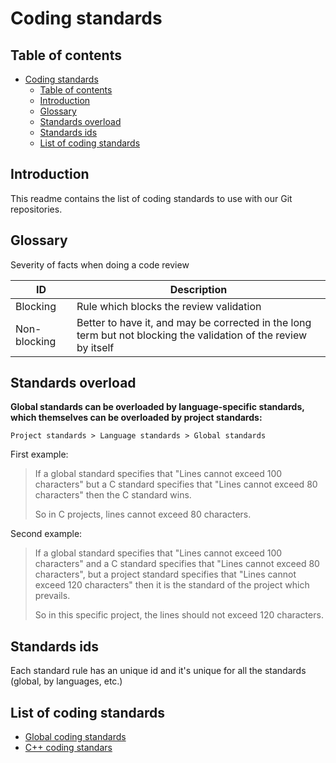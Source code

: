 <!--
SPDX-FileCopyrightText: 2024 Benoit Rolandeau <benoit.rolandeau@allcircuits.com>

SPDX-License-Identifier: LicenseRef-ALLCircuits-ACT-1.1
-->

# Coding standards

## Table of contents

- [Coding standards](#coding-standards)
  - [Table of contents](#table-of-contents)
  - [Introduction](#introduction)
  - [Glossary](#glossary)
  - [Standards overload](#standards-overload)
  - [Standards ids](#standards-ids)
  - [List of coding standards](#list-of-coding-standards)

## Introduction

This readme contains the list of coding standards to use with our Git repositories.

## Glossary

Severity of facts when doing a code review

| ID           | Description                                                                                                      |
| ------------ | ---------------------------------------------------------------------------------------------------------------- |
| Blocking     | Rule which blocks the review validation                                                                          |
| Non-blocking | Better to have it, and may be corrected in the long term but not blocking the validation of the review by itself |

## Standards overload

**Global standards can be overloaded by language-specific standards, which themselves can be
overloaded by project standards:**

`Project standards > Language standards > Global standards`

First example:

> If a global standard specifies that "Lines cannot exceed 100 characters" but a C standard
> specifies that "Lines cannot exceed 80 characters" then the C standard wins.
>
> So in C projects, lines cannot exceed 80 characters.

Second example:

> If a global standard specifies that "Lines cannot exceed 100 characters" and a C standard
> specifies that "Lines cannot exceed 80 characters", but a project standard specifies that "Lines
> cannot exceed 120 characters" then it is the standard of the project which prevails.
>
> So in this specific project, the lines should not exceed 120 characters.

## Standards ids

Each standard rule has an unique id and it's unique for all the standards (global, by languages,
etc.)

## List of coding standards

- [Global coding standards](GLOBAL-CODING-STANDARDS.md)
- [C++ coding standars](CPP-CODING-STANDARDS.md)
